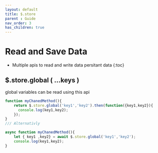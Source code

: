 ```yaml
---
layout: default
title: $.store
parent : Guide
nav_order: 3
has_children: true
---
```

# Read and Save Data
- Multiple apis to read and write data persitant data
{:toc}


## $.store.global ( ...keys )
global variables can be read using this api
```javascript
function myChanedMethod(){
    return $.store.global('key1','key2').then(function({key1,key2}){
      console.log(key1,key2);
    });
}
/// Alternativly

async function myChanedMethod(){
    let { key1 ,key2} = await $.store.global('key1','key2');
    console.log(key1,key2);
}
```